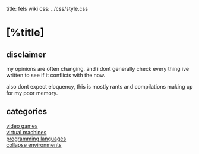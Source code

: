 title: fels wiki
css:   ../css/style.css

[%title]
========

disclaimer
----------

my opinions are often changing, and i dont generally check every 
thing ive written to see if it conflicts with the now.

also dont expect eloquency, this is mostly rants and compilations making up for
my poor memory.

categories
----------

[video games](./games/index.md)  
[virtual machines](./vms/index.md)  
[programming languages](./langs/index.md)  
[collapse environments](./collapse/index.md)  

